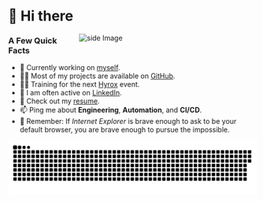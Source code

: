 # 👋 Hi there

<div>
  <img width="360px" align="right" src="https://media1.tenor.com/images/edfa46f61628588aa4b69de02d2bd311/tenor.gif?itemid=11860164" alt="side Image" />
</div>

### A Few Quick Facts

- 🔭 Currently working on [myself](https://imgs.xkcd.com/comics/major_in_the_universe.png).
- 👨‍💻 Most of my projects are available on [GitHub](https://github.com/claudio-giovanni).
- 🏋️‍♂️ Training for the next [Hyrox](https://hyrox.com/) event.
- 📝 I am often active on [LinkedIn](https://www.linkedin.com/in/claudio-o-6608bb13a/).
- 📙 Check out my [resume](https://claudiogiovanni.com).
- 📫 Ping me about **Engineering**, **Automation**, and **CI/CD**.
- 💬 Remember: If *Internet Explorer* is brave enough to ask to be your default browser,
  you are brave enough to pursue the impossible.

![](contributions.svg)
